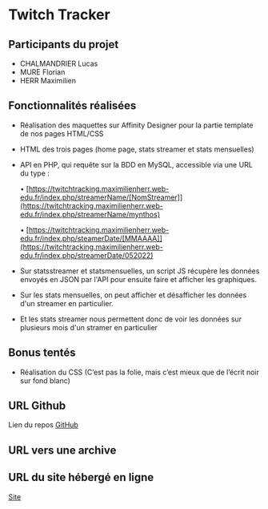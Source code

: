 # Twitch Tracker

## Participants du projet
- CHALMANDRIER Lucas
- MURE Florian
- HERR Maximilien

## Fonctionnalités réalisées

- Réalisation des maquettes sur Affinity Designer pour la partie template de nos pages HTML/CSS
- HTML des trois pages (home page, stats streamer et stats mensuelles)
- API en PHP, qui requête sur la BDD en MySQL, accessible via une URL du type : 

   • [https://twitchtracking.maximilienherr.web-edu.fr/index.php/streamerName/[NomStreamer]](https://twitchtracking.maximilienherr.web-edu.fr/index.php/streamerName/mynthos)
   
   • [https://twitchtracking.maximilienherr.web-edu.fr/index.php/steamerDate/[MMAAAA]](https://twitchtracking.maximilienherr.web-edu.fr/index.php/streamerDate/052022)
   
- Sur statsstreamer et statsmensuelles, un script JS récupère les données envoyés en JSON par l'API pour ensuite faire et afficher les graphiques.
- Sur les stats mensuelles, on peut afficher et désafficher les données d'un streamer en particulier.
- Et les stats streamer nous permettent donc de voir les données sur plusieurs mois d'un stramer en particulier

## Bonus tentés

- Réalisation du CSS (C’est pas la folie, mais c’est mieux que de l’écrit noir sur fond blanc)

## URL Github

Lien du repos [GitHub](https://github.com/lucaschlm/twitch-tracker)

## URL vers une archive


## URL du site hébergé en ligne

[Site](https://twitchtracking.maximilienherr.web-edu.fr/)
